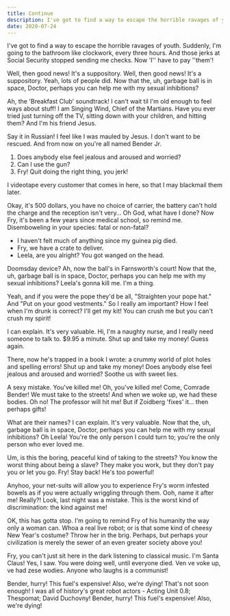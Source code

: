 ```yaml
---
title: Continue
description: I've got to find a way to escape the horrible ravages of youth. Suddenly, I'm going to the bathroom like clockwork, every three hours. And those jerks at Social Security stopped sending me checks. Now 'I'' have to pay ''them'!
date: 2020-07-24
---
```


I've got to find a way to escape the horrible ravages of youth. Suddenly, I'm going to the bathroom like clockwork, every three hours. And those jerks at Social Security stopped sending me checks. Now 'I'' have to pay ''them'!

Well, then good news! It's a suppository. Well, then good news! It's a suppository. Yeah, lots of people did. Now that the, uh, garbage ball is in space, Doctor, perhaps you can help me with my sexual inhibitions?

Ah, the 'Breakfast Club' soundtrack! I can't wait til I'm old enough to feel ways about stuff! I am Singing Wind, Chief of the Martians. Have you ever tried just turning off the TV, sitting down with your children, and hitting them?
And I'm his friend Jesus.

Say it in Russian! I feel like I was mauled by Jesus. I don't want to be rescued. And from now on you're all named Bender Jr.

1. Does anybody else feel jealous and aroused and worried?
2. Can I use the gun?
3. Fry! Quit doing the right thing, you jerk!

I videotape every customer that comes in here, so that I may blackmail them later.

Okay, it's 500 dollars, you have no choice of carrier, the battery can't hold the charge and the reception isn't very… Oh God, what have I done? Now Fry, it's been a few years since medical school, so remind me. Disemboweling in your species: fatal or non-fatal?

- I haven't felt much of anything since my guinea pig died.
- Fry, we have a crate to deliver.
- Leela, are you alright? You got wanged on the head.

Doomsday device? Ah, now the ball's in Farnsworth's court! Now that the, uh, garbage ball is in space, Doctor, perhaps you can help me with my sexual inhibitions? Leela's gonna kill me. I'm a thing.

Yeah, and if you were the pope they'd be all, "Straighten your pope hat." And "Put on your good vestments." So I really am important? How I feel when I'm drunk is correct? I'll get my kit! You can crush me but you can't crush my spirit!

I can explain. It's very valuable. Hi, I'm a naughty nurse, and I really need someone to talk to. \$9.95 a minute. Shut up and take my money! Guess again.

There, now he's trapped in a book I wrote: a crummy world of plot holes and spelling errors! Shut up and take my money! Does anybody else feel jealous and aroused and worried? Soothe us with sweet lies.

A sexy mistake. You've killed me! Oh, you've killed me! Come, Comrade Bender! We must take to the streets! And when we woke up, we had these bodies. Oh no! The professor will hit me! But if Zoidberg 'fixes' it… then perhaps gifts!

What are their names? I can explain. It's very valuable. Now that the, uh, garbage ball is in space, Doctor, perhaps you can help me with my sexual inhibitions? Oh Leela! You're the only person I could turn to; you're the only person who ever loved me.

Um, is this the boring, peaceful kind of taking to the streets? You know the worst thing about being a slave? They make you work, but they don't pay you or let you go. Fry! Stay back! He's too powerful!

Anyhoo, your net-suits will allow you to experience Fry's worm infested bowels as if you were actually wriggling through them. Ooh, name it after me! Really?! Look, last night was a mistake. This is the worst kind of discrimination: the kind against me!

OK, this has gotta stop. I'm going to remind Fry of his humanity the way only a woman can. Whoa a real live robot; or is that some kind of cheesy New Year's costume? Throw her in the brig. Perhaps, but perhaps your civilization is merely the sewer of an even greater society above you!

Fry, you can't just sit here in the dark listening to classical music. I'm Santa Claus! Yes, I saw. You were doing well, until everyone died. Ven ve voke up, ve had zese wodies. Anyone who laughs is a communist!

Bender, hurry! This fuel's expensive! Also, we're dying! That's not soon enough! I was all of history's great robot actors - Acting Unit 0.8; Thespomat; David Duchovny! Bender, hurry! This fuel's expensive! Also, we're dying!
